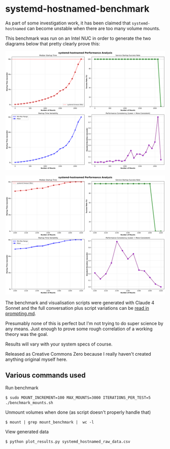 # systemd-hostnamed-benchmark

As part of some investigation work, it has been claimed that `systemd-hostnamed` can become unstable when there are too many volume mounts.

This benchmark was run on an Intel NUC in order to generate the two diagrams below that pretty clearly prove this:

![](./stage1/systemd_hostnamed_raw_data_comprehensive_analysis.png)

![](./stage2/systemd_hostnamed_raw_data_comprehensive_analysis.png)

The benchmark and visualisation scripts were generated with Claude 4 Sonnet and the full conversation plus script variations can be [read in prompting.md](./prompting.md).

Presumably none of this is perfect but I'm not trying to do super science by any means. Just enough to prove some rough correlation of a working theory was the goal.

Results will vary with your system specs of course.

Released as Creative Commons Zero because I really haven't created anything original myself here.

## Various commands used

Run benchmark

```console
$ sudo MOUNT_INCREMENT=100 MAX_MOUNTS=3000 ITERATIONS_PER_TEST=5 ./benchmark_mounts.sh
```

Unmount volumes when done (as script doesn't properly handle that)

```console
$ mount | grep mount_benchmark |  wc -l
```

View generated data

```console
$ python plot_results.py systemd_hostnamed_raw_data.csv
```
